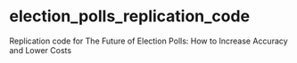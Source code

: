 # election_polls_replication_code
Replication code for The Future of Election Polls: How to Increase Accuracy and Lower Costs
